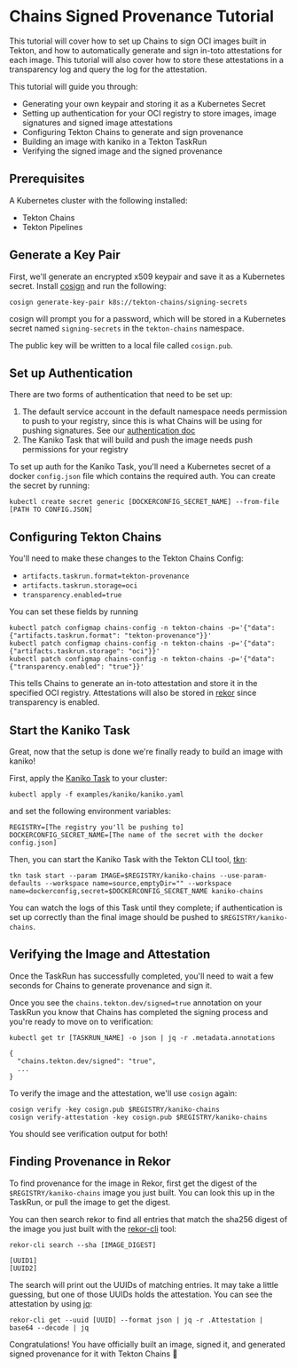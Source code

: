 # Chains Signed Provenance Tutorial

This tutorial will cover how to set up Chains to sign OCI images built in Tekton, and how to automatically generate and sign in-toto attestations for each image.
This tutorial will also cover how to store these attestations in a transparency log and query the log for the attestation.

This tutorial will guide you through:
* Generating your own keypair and storing it as a Kubernetes Secret
* Setting up authentication for your OCI registry to store images, image signatures and signed image attestations
* Configuring Tekton Chains to generate and sign provenance
* Building an image with kaniko in a Tekton TaskRun
* Verifying the signed image and the signed provenance

## Prerequisites
A Kubernetes cluster with the following installed:
* Tekton Chains
* Tekton Pipelines


## Generate a Key Pair
First, we'll generate an encrypted x509 keypair and save it as a Kubernetes secret.
Install [cosign](https://github.com/sigstore/cosign) and run the following:

```shell
cosign generate-key-pair k8s://tekton-chains/signing-secrets
```

cosign will prompt you for a password, which will be stored in a Kubernetes secret named `signing-secrets` in the `tekton-chains` namespace.

The public key will be written to a local file called `cosign.pub`.


## Set up Authentication
There are two forms of authentication that need to be set up:
1. The default service account in the default namespace needs permission to push to your registry, since this is what Chains will be using for pushing signatures. See our [authentication doc](../authentication.md)
1. The Kaniko Task that will build and push the image needs push permissions for your registry

To set up auth for the Kaniko Task, you'll need a Kubernetes secret of a docker `config.json` file which contains the required auth.
You can create the secret by running:

```
kubectl create secret generic [DOCKERCONFIG_SECRET_NAME] --from-file [PATH TO CONFIG.JSON]
```

## Configuring Tekton Chains
You'll need to make these changes to the Tekton Chains Config:
* `artifacts.taskrun.format=tekton-provenance`
* `artifacts.taskrun.storage=oci`
* `transparency.enabled=true`

You can set these fields by running

```
kubectl patch configmap chains-config -n tekton-chains -p='{"data":{"artifacts.taskrun.format": "tekton-provenance"}}'
kubectl patch configmap chains-config -n tekton-chains -p='{"data":{"artifacts.taskrun.storage": "oci"}}'
kubectl patch configmap chains-config -n tekton-chains -p='{"data":{"transparency.enabled": "true"}}'
```

This tells Chains to generate an in-toto attestation and store it in the specified OCI registry.
Attestations will also be stored in [rekor](https://github.com/sigstore/rekor) since transparency is enabled.

## Start the Kaniko Task
Great, now that the setup is done we're finally ready to build an image with kaniko!

First, apply the [Kaniko Task](../../examples/kaniko/kaniko.yaml) to your cluster:

```
kubectl apply -f examples/kaniko/kaniko.yaml
```

and set the following environment variables:

```
REGISTRY=[The registry you'll be pushing to]
DOCKERCONFIG_SECRET_NAME=[The name of the secret with the docker config.json]
```

Then, you can start the Kaniko Task with the Tekton CLI tool, [tkn](https://github.com/tektoncd/cli):

```
tkn task start --param IMAGE=$REGISTRY/kaniko-chains --use-param-defaults --workspace name=source,emptyDir="" --workspace name=dockerconfig,secret=$DOCKERCONFIG_SECRET_NAME kaniko-chains
```

You can watch the logs of this Task until they complete; if authentication is set up correctly than the final image should be pushed to `$REGISTRY/kaniko-chains`.


## Verifying the Image and Attestation
Once the TaskRun has successfully completed, you'll need to wait a few seconds for Chains to generate provenance and sign it.

Once you see the `chains.tekton.dev/signed=true` annotation on your TaskRun you know that Chains has completed the signing process and you're ready to move on to verification:

```
kubectl get tr [TASKRUN_NAME] -o json | jq -r .metadata.annotations

{
  "chains.tekton.dev/signed": "true",
  ...
}
```

To verify the image and the attestation, we'll use `cosign` again:

```
cosign verify -key cosign.pub $REGISTRY/kaniko-chains
cosign verify-attestation -key cosign.pub $REGISTRY/kaniko-chains
```

You should see verification output for both!

## Finding Provenance in Rekor
To find provenance for the image in Rekor, first get the digest of the `$REGISTRY/kaniko-chains` image you just built.
You can look this up in the TaskRun, or pull the image to get the digest. 

You can then search rekor to find all entries that match the sha256 digest of the image you just built with the [rekor-cli](https://github.com/sigstore/rekor/releases/) tool:

```
rekor-cli search --sha [IMAGE_DIGEST]

[UUID1]
[UUID2]
```

The search will print out the UUIDs of matching entries.
It may take a little guessing, but one of those UUIDs holds the attestation.
You can see the attestation by using [jq](https://github.com/stedolan/jq):

```
rekor-cli get --uuid [UUID] --format json | jq -r .Attestation | base64 --decode | jq
```

Congratulations! You have officially built an image, signed it, and generated signed provenance for it with Tekton Chains 🎉

